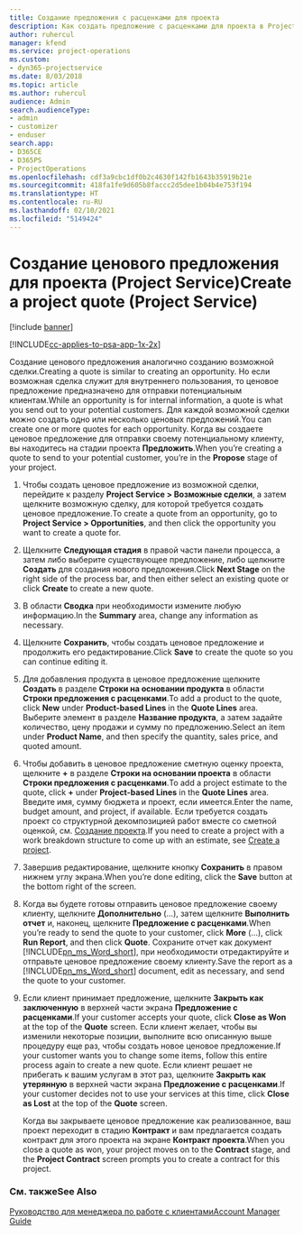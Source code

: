 ```yaml
---
title: Создание предложения с расценками для проекта
description: Как создать предложение с расценками для проекта в Project Service
author: ruhercul
manager: kfend
ms.service: project-operations
ms.custom:
- dyn365-projectservice
ms.date: 8/03/2018
ms.topic: article
ms.author: ruhercul
audience: Admin
search.audienceType:
- admin
- customizer
- enduser
search.app:
- D365CE
- D365PS
- ProjectOperations
ms.openlocfilehash: cdf3a9cbc1df0b2c4630f142fb1643b35919b21e
ms.sourcegitcommit: 418fa1fe9d605b8faccc2d5dee1b04b4e753f194
ms.translationtype: HT
ms.contentlocale: ru-RU
ms.lasthandoff: 02/10/2021
ms.locfileid: "5149424"
---
```

# <a name="create-a-project-quote-project-service"></a><span data-ttu-id="98c5c-103">Создание ценового предложения для проекта (Project Service)</span><span class="sxs-lookup"><span data-stu-id="98c5c-103">Create a project quote (Project Service)</span></span>

[!include [banner](../includes/psa-now-project-operations.md)]

[!INCLUDE[cc-applies-to-psa-app-1x-2x](../includes/cc-applies-to-psa-app-1x-2x.md)]

<span data-ttu-id="98c5c-104">Создание ценового предложения аналогично созданию возможной сделки.</span><span class="sxs-lookup"><span data-stu-id="98c5c-104">Creating a quote is similar to creating an opportunity.</span></span> <span data-ttu-id="98c5c-105">Но если возможная сделка служит для внутреннего пользования, то ценовое предложение предназначено для отправки потенциальным клиентам.</span><span class="sxs-lookup"><span data-stu-id="98c5c-105">While an opportunity is for internal information, a quote is what you send out to your potential customers.</span></span> <span data-ttu-id="98c5c-106">Для каждой возможной сделки можно создать одно или несколько ценовых предложений.</span><span class="sxs-lookup"><span data-stu-id="98c5c-106">You can create one or more quotes for each opportunity.</span></span> <span data-ttu-id="98c5c-107">Когда вы создаете ценовое предложение для отправки своему потенциальному клиенту, вы находитесь на стадии проекта **Предложить**.</span><span class="sxs-lookup"><span data-stu-id="98c5c-107">When you’re creating a quote to send to your potential customer, you’re in the **Propose** stage of your project.</span></span>  
  
1. <span data-ttu-id="98c5c-108">Чтобы создать ценовое предложение из возможной сделки, перейдите к разделу **Project Service > Возможные сделки**, а затем щелкните возможную сделку, для которой требуется создать ценовое предложение.</span><span class="sxs-lookup"><span data-stu-id="98c5c-108">To create a quote from an opportunity, go to **Project Service > Opportunities**, and then click the opportunity you want to create a quote for.</span></span>  
  
2. <span data-ttu-id="98c5c-109">Щелкните **Следующая стадия** в правой части панели процесса, а затем либо выберите существующее предложение, либо щелкните **Создать** для создания нового предложения.</span><span class="sxs-lookup"><span data-stu-id="98c5c-109">Click **Next Stage** on the right side of the process bar, and then either select an existing quote or click **Create** to create a new quote.</span></span>  
  
3. <span data-ttu-id="98c5c-110">В области **Сводка** при необходимости измените любую информацию.</span><span class="sxs-lookup"><span data-stu-id="98c5c-110">In the **Summary** area, change any information as necessary.</span></span>  
  
4. <span data-ttu-id="98c5c-111">Щелкните **Сохранить**, чтобы создать ценовое предложение и продолжить его редактирование.</span><span class="sxs-lookup"><span data-stu-id="98c5c-111">Click **Save** to create the quote so you can continue editing it.</span></span>  
  
5. <span data-ttu-id="98c5c-112">Для добавления продукта в ценовое предложение щелкните **Создать** в разделе **Строки на основании продукта** в области **Строки предложения с расценками**.</span><span class="sxs-lookup"><span data-stu-id="98c5c-112">To add a product to the quote, click **New** under **Product-based Lines** in the **Quote Lines** area.</span></span> <span data-ttu-id="98c5c-113">Выберите элемент в разделе **Название продукта**, а затем задайте количество, цену продажи и сумму по предложению.</span><span class="sxs-lookup"><span data-stu-id="98c5c-113">Select an item under **Product Name**, and then specify the quantity, sales price, and quoted amount.</span></span>  
  
6. <span data-ttu-id="98c5c-114">Чтобы добавить в ценовое предложение сметную оценку проекта, щелкните **+** в разделе **Строки на основании проекта** в области **Строки предложения с расценками**.</span><span class="sxs-lookup"><span data-stu-id="98c5c-114">To add a project estimate to the quote, click **+** under **Project-based Lines** in the **Quote Lines** area.</span></span> <span data-ttu-id="98c5c-115">Введите имя, сумму бюджета и проект, если имеется.</span><span class="sxs-lookup"><span data-stu-id="98c5c-115">Enter the name, budget amount, and project, if available.</span></span> <span data-ttu-id="98c5c-116">Если требуется создать проект со структурной декомпозицией работ вместе со сметной оценкой, см. [Создание проекта](../psa/create-project.md).</span><span class="sxs-lookup"><span data-stu-id="98c5c-116">If you need to create a project with a work breakdown structure to come up with an estimate, see [Create a project](../psa/create-project.md).</span></span>  
  
7. <span data-ttu-id="98c5c-117">Завершив редактирование, щелкните кнопку **Сохранить** в правом нижнем углу экрана.</span><span class="sxs-lookup"><span data-stu-id="98c5c-117">When you’re done editing, click the **Save** button at the bottom right of the screen.</span></span>  
  
8. <span data-ttu-id="98c5c-118">Когда вы будете готовы отправить ценовое предложение своему клиенту, щелкните **Дополнительно** (…), затем щелкните **Выполнить отчет** и, наконец, щелкните **Предложение с расценками**.</span><span class="sxs-lookup"><span data-stu-id="98c5c-118">When you’re ready to send the quote to your customer, click **More** (…), click **Run Report**, and then click **Quote**.</span></span> <span data-ttu-id="98c5c-119">Сохраните отчет как документ [!INCLUDE[pn_ms_Word_short](../includes/pn-ms-word-short.md)], при необходимости отредактируйте и отправьте ценовое предложение своему клиенту.</span><span class="sxs-lookup"><span data-stu-id="98c5c-119">Save the report as a [!INCLUDE[pn_ms_Word_short](../includes/pn-ms-word-short.md)] document, edit as necessary, and send the quote to your customer.</span></span>  
  
9. <span data-ttu-id="98c5c-120">Если клиент принимает предложение, щелкните **Закрыть как заключенную** в верхней части экрана **Предложение с расценками**.</span><span class="sxs-lookup"><span data-stu-id="98c5c-120">If your customer accepts your quote, click **Close as Won** at the top of the **Quote** screen.</span></span> <span data-ttu-id="98c5c-121">Если клиент желает, чтобы вы изменили некоторые позиции, выполните всю описанную выше процедуру еще раз, чтобы создать новое ценовое предложение.</span><span class="sxs-lookup"><span data-stu-id="98c5c-121">If your customer wants you to change some items, follow this entire process again to create a new quote.</span></span> <span data-ttu-id="98c5c-122">Если клиент решает не прибегать к вашим услугам в этот раз, щелкните **Закрыть как утерянную** в верхней части экрана **Предложение с расценками**.</span><span class="sxs-lookup"><span data-stu-id="98c5c-122">If your customer decides not to use your services at this time, click **Close as Lost** at the top of the **Quote** screen.</span></span>  
  
   <span data-ttu-id="98c5c-123">Когда вы закрываете ценовое предложение как реализованное, ваш проект переходит в стадию **Контракт** и вам предлагается создать контракт для этого проекта на экране **Контракт проекта**.</span><span class="sxs-lookup"><span data-stu-id="98c5c-123">When you close a quote as won, your project moves on to the **Contract** stage, and the **Project Contract** screen prompts you to create a contract for this project.</span></span>  
  
### <a name="see-also"></a><span data-ttu-id="98c5c-124">См. также</span><span class="sxs-lookup"><span data-stu-id="98c5c-124">See Also</span></span>  
 [<span data-ttu-id="98c5c-125">Руководство для менеджера по работе с клиентами</span><span class="sxs-lookup"><span data-stu-id="98c5c-125">Account Manager Guide</span></span>](../psa/account-manager-guide.md)
